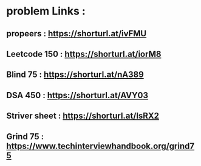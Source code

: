 
# problem Links :

## propeers : https://shorturl.at/ivFMU

## Leetcode 150 : https://shorturl.at/iorM8

## Blind 75 : https://shorturl.at/nA389

## DSA 450 : https://shorturl.at/AVY03

## Striver sheet : https://shorturl.at/lsRX2

## Grind 75 : https://www.techinterviewhandbook.org/grind75
